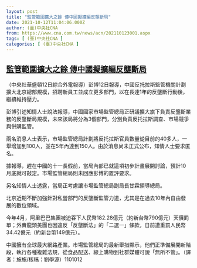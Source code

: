 ```yaml
---
layout: post
title: "監管範圍擴大之餘 傳中國擬擴編反壟斷局"
date: 2021-10-12T11:04:06.000Z
author: (臺)中央社CNA
from: https://www.cna.com.tw/news/acn/202110123001.aspx
tags: [ (臺)中央社CNA ]
categories: [ (臺)中央社CNA ]
---
```

<!--1634036646000-->
[監管範圍擴大之餘 傳中國擬擴編反壟斷局](https://www.cna.com.tw/news/acn/202110123001.aspx)
------

<div>
<div></div><div><p>（中央社華盛頓12日綜合外電報導）彭博12日報導，中國反托拉斯監管機關計劃擴大北京總部規模，招聘新員工並成立更多部門，以在長達1年的反壟斷行動後，繼續維持壓力。</p><p>彭博引述知情人士說法報導，中國國家市場監管總局正研議擴大旗下負責反壟斷業務的反壟斷局規模，未來該局將分為3個部門，分別負責反托拉斯調查、市場競爭與併購監管。</p><p>兩名消息人士表示，市場監管總局計劃將反托拉斯官員數量從目前的40多人，一舉增加到100人，並在5年內達到150人。由於消息尚未正式公布，知情人士要求匿名。</p><p>據報導，趕在中國的十一長假前，當局內部已就這項初步計畫展開討論，預計10月底就可敲定。市場監管總局則未回應彭博的置評要求。</p><p>另名知情人士透露，當局正考慮讓市場監管總局副局長甘霖領導總局。</p><p>北京近期不斷加強針對私營部門的反壟斷監管力道，尤其是在過去10年內自由發展的數位領域。</p><p>今年4月，阿里巴巴集團被迫吞下人民幣182.28億元（約新台幣790億元）天價罰單；外賣龍頭美團也因違反「反壟斷法」的「二選一」條款，日前遭重罰人民幣34.42億元（約新台幣149億元）。</p><p>中國擁有全球最大網路產業。市場監管總局的最新舉措顯示，他們正準備展開新階段，執行各種複雜法規，從食品配送、線上購物到社群媒體可說「無所不管」。（譯者：施施/核稿：劉學源）1101012</p></div>
</div>
